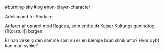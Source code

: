#burning-sky #log #non-player-character

Adelsmand fra Sindaire.
Anfører af oprøret mod Ragesia, som endte da Kejser Kultunge genindtog [[Korstull]] borgen. 
Er han virkelig den samme som nu er en kæmpe brun slimklump? Hvor dybt kan man synke?
